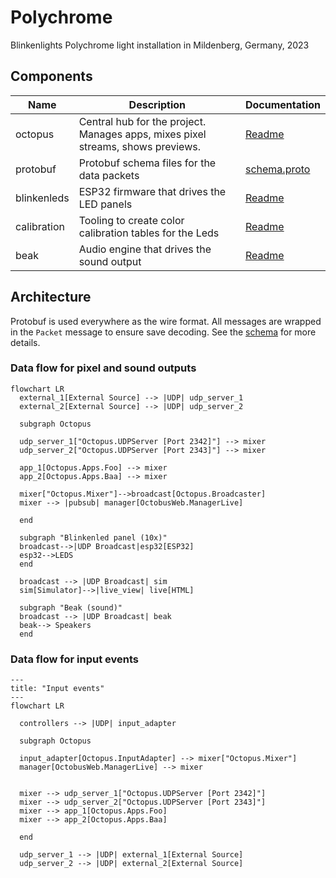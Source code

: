 # Polychrome
Blinkenlights Polychrome light installation in Mildenberg, Germany, 2023

## Components

| Name | Description | Documentation |
| ---- | ------------| ------------- |
| octopus | Central hub for the project. <br/>Manages apps, mixes pixel streams, shows previews. | [Readme](./octopus/README.md)
| protobuf | Protobuf schema files for the data packets | [schema.proto](./protobuf/schema.proto)
| blinkenleds | ESP32 firmware that drives the LED panels | [Readme](./blinkenleds/README.md)
| calibration | Tooling to create color calibration tables for the Leds | [Readme](./calibration/README.md)
| beak | Audio engine that drives the sound output | [Readme](./beak/README.md)

## Architecture

Protobuf is used everywhere as the wire format. All messages are wrapped in the `Packet` message to ensure save decoding. See the [schema](./protobuf/schema.proto) for more details.

### Data flow for pixel and sound outputs

```mermaid 
flowchart LR
  external_1[External Source] --> |UDP| udp_server_1
  external_2[External Source] --> |UDP| udp_server_2

  subgraph Octopus
  
  udp_server_1["Octopus.UDPServer [Port 2342]"] --> mixer
  udp_server_2["Octopus.UDPServer [Port 2343]"] --> mixer

  app_1[Octopus.Apps.Foo] --> mixer
  app_2[Octopus.Apps.Baa] --> mixer

  mixer["Octopus.Mixer"]-->broadcast[Octopus.Broadcaster]
  mixer --> |pubsub| manager[OctobusWeb.ManagerLive]

  end

  subgraph "Blinkenled panel (10x)"
  broadcast-->|UDP Broadcast|esp32[ESP32]
  esp32-->LEDS
  end

  broadcast --> |UDP Broadcast| sim
  sim[Simulator]-->|live_view| live[HTML]

  subgraph "Beak (sound)"
  broadcast --> |UDP Broadcast| beak
  beak--> Speakers
  end
```


### Data flow for input events


```mermaid 
---
title: "Input events"
---
flowchart LR

  controllers --> |UDP| input_adapter

  subgraph Octopus
  
  input_adapter[Octopus.InputAdapter] --> mixer["Octopus.Mixer"]
  manager[OctobusWeb.ManagerLive] --> mixer


  mixer --> udp_server_1["Octopus.UDPServer [Port 2342]"]
  mixer --> udp_server_2["Octopus.UDPServer [Port 2343]"]
  mixer --> app_1[Octopus.Apps.Foo]
  mixer --> app_2[Octopus.Apps.Baa]

  end

  udp_server_1 --> |UDP| external_1[External Source]
  udp_server_2 --> |UDP| external_2[External Source]
```
